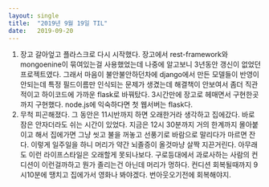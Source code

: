 ```yaml
---
layout:	single
title:	"2019년 9월 19일 TIL"
date:	2019-09-20
---
```


  1. 장고 갈아엎고 플라스크로 다시 시작했다. 장고에서 rest-framework와 mongoenine이 묶여있는걸 사용했었는데 나중에 알고보니 3년동안 갱신이 없었던 프로젝트였다. 그래서 마음이 불안불안하던차에 django에서 만든 모델들이 반영이 안되는데 특정 필드이름만 인식되는 문제가 생겼는데 해결책이 안보여서 좀더 직관적이고 하이코드에 가까운 flask로 바꿔탔다. 3시간만에 장고로 헤매면서 구현한곳까지 구현했다. node.js에 익숙하다면 첫 웹서버는 flask다.
2. 무척 피곤해졌다. 그 동안은 11시반까지 하면 오래한거라 생각하고 집에갔다. 바로 잠은 안자더라도 쉬는 시간이 있었다. 지금은 12시 30분까지 거의 한계까지 몰아붙이고 해서 집에가면 그냥 씻고 불을 꺼놓고 선풍기로 바람으로 말리다가 마르면 잔다. 이렇게 일주일을 하니 머리가 약간 뇌졸증이 올것마냥 살짝 지끈거린다. 아무래도 이런 라이프스타일은 오래할게 못되나보다. 구로등대에서 과로사하는 사람의 컨디션이 이런걸까하고 뭔가 졸리는건 아닌데 머리가 멍하다. 컨디션 회복될때까지 9시10분에 땡치고 집에가서 영화나 봐야겠다. 번아웃오기전에 회복해야지.
  